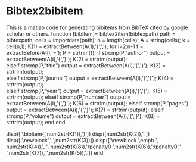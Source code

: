 # Bibtex2bibitem
This is a matlab code for generating bibitems from BibTeX cited by google scholar or others. 
function [bibitem]= bibtex2item(bibtexpath)
path = bibtexpath;
cells = importdata(path);
n = length(cells);
A = string(cells);
k = cell(n,1);
K(1) = extractBetween(A(1),'{',','); 
    for i=2:n-1
            f = extractBefore(A(i),'=');
            P = strtrim(f);
              if strcmp(P,"author")
                    output = extractBetween(A(i),'{','}');
                    K(2) = strtrim(output);              
              elseif strcmp(P,"title")
                    output = extractBetween(A(i),'{','}');
                    K(3) = strtrim(output);            
              elseif strcmp(P,"journal")
                    output = extractBetween(A(i),'{','}');
                    K(4) = strtrim(output);             
              elseif strcmp(P,"year")
                    output = extractBetween(A(i),'{','}');
                    K(5) = strtrim(output);
              elseif strcmp(P,"number")
                    output = extractBetween(A(i),'{','}');
                    K(6) = strtrim(output);
              elseif strcmp(P,"pages")
                    output = extractBetween(A(i),'{','}');
                    K(7) = strtrim(output);
              elseif strcmp(P,"volume")
                    output = extractBetween(A(i),'{','}');
                    K(8) = strtrim(output);
              end
    end

disp(['\bibitem{',num2str(K(1)),'}'])
disp([num2str(K(2)),'.'])
disp(['\newblock',' ',num2str(K(3))])
disp(['\newblock \emph ', num2str(K(4)),', ', num2str(K(8)),'\penalty0 ',num2str(K(6)),':\penalty0',' ',num2str(K(7)),',',num2str(K(5)),'.'])
end
